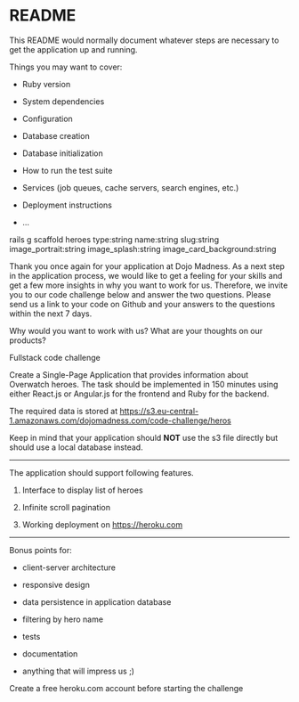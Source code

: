 # README

This README would normally document whatever steps are necessary to get the
application up and running.

Things you may want to cover:

* Ruby version

* System dependencies

* Configuration

* Database creation

* Database initialization

* How to run the test suite

* Services (job queues, cache servers, search engines, etc.)

* Deployment instructions

* ...


rails g scaffold heroes type:string name:string slug:string image_portrait:string image_splash:string image_card_background:string


Thank you once again for your application at Dojo Madness. As a next step in the application process, we would like to get a feeling for your skills and get a few more insights in why you want to work for us. Therefore, we invite you to our code challenge below and answer the two questions. Please send us a link to your code on Github and your answers to the questions within the next 7 days.


Why would you want to work with us?
What are your thoughts on our products?



Fullstack code challenge

Create a Single-Page Application that provides information about Overwatch heroes. The task should be implemented in 150 minutes using either React.js or Angular.js for the frontend and Ruby for the backend.


The required data is stored at  https://s3.eu-central-1.amazonaws.com/dojomadness.com/code-challenge/heros


Keep in mind that your application should **NOT** use the s3 file directly but should use a local database instead.


----


The application should support following features.


1. Interface to display list of heroes

2. Infinite scroll pagination

3. Working deployment on https://heroku.com


----


Bonus points for:


- client-server architecture

- responsive design

- data persistence in application database

- filtering by hero name

- tests

- documentation

- anything that will impress us ;)



Create a free heroku.com account before starting the challenge
